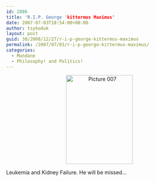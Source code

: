 ```yaml
---
id: 2886
title: 'R.I.P. George 'kittermus Maximus'
date: 2007-07-03T18:54:00+00:00
author: tsykoduk
layout: post
guid: 30/2008/12/27/r-i-p-george-kittermus-maximus
permalink: /2007/07/03/r-i-p-george-kittermus-maximus/
categories:
  - Mundane
  - Philosophy! and Politics!
---
```

<center><a href="http://www.flickr.com/photos/tsykoduk/8479792/" title="Photo Sharing"><img src="http://farm1.static.flickr.com/6/8479792_6878ca92d3_m.jpg" width="180" height="240" alt="Picture 007" /></a></center>

Leukemia and Kidney Failure. He will be missed...